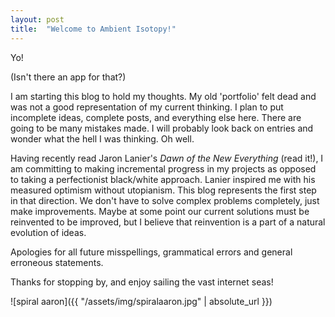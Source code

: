 ```yaml
---
layout: post
title:  "Welcome to Ambient Isotopy!"
---
```

Yo! 

(Isn't there an app for that?)

I am starting this blog to hold my thoughts. My old 'portfolio' felt dead and
was not a good representation of my current thinking. I plan to put incomplete
ideas, complete posts, and everything else here. There are going to be many
mistakes made. I will probably look back on entries and wonder what the
hell I was thinking. Oh well.

Having recently read Jaron Lanier's *Dawn of the New Everything* (read it!), I
am committing to making incremental progress in my projects as opposed to
taking a perfectionist black/white approach. Lanier inspired me with his
measured optimism without utopianism. This blog represents the first step in
that direction. We don't have to solve complex problems completely, just make
improvements. Maybe at some point our current solutions must be reinvented to
be improved, but I believe that reinvention is a part of a natural evolution of
ideas.

Apologies for all future misspellings, grammatical errors and general erroneous statements.

Thanks for stopping by, and enjoy sailing the vast internet seas!

![spiral aaron]({{ "/assets/img/spiralaaron.jpg" | absolute_url }})
